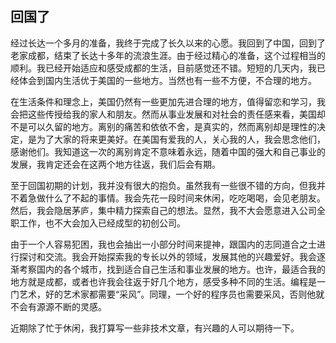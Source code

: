 ## 回国了

经过长达一个多月的准备，我终于完成了长久以来的心愿。我回到了中国，回到了老家成都，结束了长达十多年的流浪生涯。由于经过精心的准备，这个过程相当的顺利。我已经开始适应和感受成都的生活，目前感觉还不错。短短的几天内，我已经体会到国内生活优于美国的一些地方。当然也有一些不方便，不合理的地方。

在生活条件和理念上，美国仍然有一些更加先进合理的地方，值得留恋和学习，我会把这些传授给我的家人和朋友。然而从事业发展和对社会的责任感来看，美国却不是可以久留的地方。离别的痛苦和依依不舍，是真实的，然而离别却是理性的决定，是为了大家的将来更美好。在美国有爱我的人，关心我的人，我会思念他们，感谢他们。我知道这一次的离别肯定不意味着永远，随着中国的强大和自己事业的发展，我肯定还会在这两个地方往返，我们后会有期。

至于回国初期的计划，我并没有很大的抱负。虽然我有一些很不错的方向，但我并不着急做什么了不起的事情。我会先花一段时间来休闲，吃吃喝喝，会见老朋友。然后，我会隐居茅庐，集中精力探索自己的想法。显然，我不大会愿意进入公司全职工作，也不大会加入已经成型的初创公司。

由于一个人容易犯困，我也会抽出一小部分时间来提神，跟国内的志同道合之士进行探讨和交流。我会开始探索我的专长以外的领域，发展其他的兴趣爱好。我会逐渐考察国内的各个城市，找到适合自己生活和事业发展的地方。也许，最适合我的地方就是成都，或者也许我会往返于好几个地方，感受多种不同的生活。编程是一门艺术，好的艺术家都需要“采风”。同理，一个好的程序员也需要采风，否则他就不会有源源不断的灵感。

近期除了忙于休闲，我打算写一些非技术文章，有兴趣的人可以期待一下。
